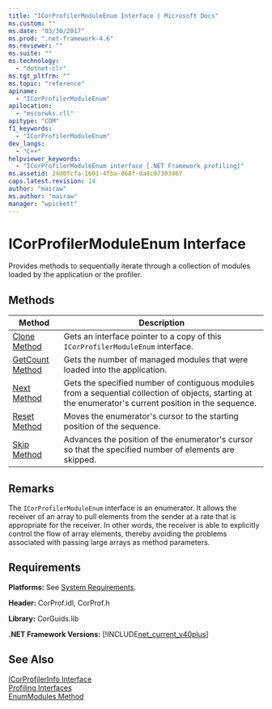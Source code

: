```yaml
---
title: "ICorProfilerModuleEnum Interface | Microsoft Docs"
ms.custom: ""
ms.date: "03/30/2017"
ms.prod: ".net-framework-4.6"
ms.reviewer: ""
ms.suite: ""
ms.technology: 
  - "dotnet-clr"
ms.tgt_pltfrm: ""
ms.topic: "reference"
apiname: 
  - "ICorProfilerModuleEnum"
apilocation: 
  - "mscorwks.cll"
apitype: "COM"
f1_keywords: 
  - "ICorProfilerModuleEnum"
dev_langs: 
  - "C++"
helpviewer_keywords: 
  - "ICorProfilerModuleEnum interface [.NET Framework profiling]"
ms.assetid: 24d0fcfa-1601-4fba-868f-da8c97303467
caps.latest.revision: 14
author: "mairaw"
ms.author: "mairaw"
manager: "wpickett"
---
```

# ICorProfilerModuleEnum Interface
Provides methods to sequentially iterate through a collection of modules loaded by the application or the profiler.  
  
## Methods  
  
|Method|Description|  
|------------|-----------------|  
|[Clone Method](../../../../docs/framework/unmanaged-api/profiling/icorprofilermoduleenum-clone-method.md)|Gets an interface pointer to a copy of this `ICorProfilerModuleEnum` interface.|  
|[GetCount Method](../../../../docs/framework/unmanaged-api/profiling/icorprofilermoduleenum-getcount-method.md)|Gets the number of managed modules that were loaded into the application.|  
|[Next Method](../../../../docs/framework/unmanaged-api/profiling/icorprofilermoduleenum-next-method.md)|Gets the specified number of contiguous modules from a sequential collection of objects, starting at the enumerator's current position in the sequence.|  
|[Reset Method](../../../../docs/framework/unmanaged-api/profiling/icorprofilermoduleenum-reset-method.md)|Moves the enumerator's cursor to the starting position of the sequence.|  
|[Skip Method](../../../../docs/framework/unmanaged-api/profiling/icorprofilermoduleenum-skip-method.md)|Advances the position of the enumerator's cursor so that the specified number of elements are skipped.|  
  
## Remarks  
 The `ICorProfilerModuleEnum` interface is an enumerator. It allows the receiver of an array to pull elements from the sender at a rate that is appropriate for the receiver. In other words, the receiver is able to explicitly control the flow of array elements, thereby avoiding the problems associated with passing large arrays as method parameters.  
  
## Requirements  
 **Platforms:** See [System Requirements](../../../../docs/framework/getting-started/system-requirements.md).  
  
 **Header:** CorProf.idl, CorProf.h  
  
 **Library:** CorGuids.lib  
  
 **.NET Framework Versions:** [!INCLUDE[net_current_v40plus](../../../../includes/net-current-v40plus-md.md)]  
  
## See Also  
 [ICorProfilerInfo Interface](../../../../docs/framework/unmanaged-api/profiling/icorprofilerinfo-interface.md)   
 [Profiling Interfaces](../../../../docs/framework/unmanaged-api/profiling/profiling-interfaces.md)   
 [EnumModules Method](../../../../docs/framework/unmanaged-api/profiling/icorprofilerinfo3-enummodules-method.md)